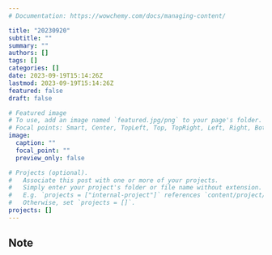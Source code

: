 ```yaml
---
# Documentation: https://wowchemy.com/docs/managing-content/

title: "20230920"
subtitle: ""
summary: ""
authors: []
tags: []
categories: []
date: 2023-09-19T15:14:26Z
lastmod: 2023-09-19T15:14:26Z
featured: false
draft: false

# Featured image
# To use, add an image named `featured.jpg/png` to your page's folder.
# Focal points: Smart, Center, TopLeft, Top, TopRight, Left, Right, BottomLeft, Bottom, BottomRight.
image:
  caption: ""
  focal_point: ""
  preview_only: false

# Projects (optional).
#   Associate this post with one or more of your projects.
#   Simply enter your project's folder or file name without extension.
#   E.g. `projects = ["internal-project"]` references `content/project/deep-learning/index.md`.
#   Otherwise, set `projects = []`.
projects: []
---
```


## Note

